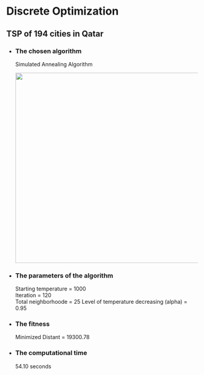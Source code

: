 # Discrete Optimization
## TSP of 194 cities in Qatar  

- ### The chosen algorithm       
  Simulated Annealing Algorithm   
  
  <img src="https://user-images.githubusercontent.com/57988473/72668399-96b78800-3a26-11ea-8d16-6dbf78de7759.jpg" width="500">   

- ### The parameters of the algorithm   
  Starting temperature = 1000     
  Iteration = 120   
  Total neighborhoode = 25
  Level of temperature decreasing (alpha) = 0.95 

- ### The fitness   
  Minimized Distant = 19300.78

- ### The computational time  
  54.10 seconds
